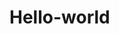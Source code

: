 # Hello-world
<!-- Just try  to use GitHub for the first time .  Have a nice day ! -->

<!DOCTYPE html>
<html>
<head>
    <meta charset="UTF-8" />
    <title>Document</title>
    <link rel="stylesheet" type="text/css" href="css/style.css">
</head>
<body>
<div id='wrapper'>

<div id="new-pic-room">
    <div class="level3">
        <div class="level2">
            <div class="level1" style="background-image: url(images/pic1.png);">
            </div>
        </div><!--end of level2-->
    </div><!--end of level3-->
        <div class="level3">
        <div class="level2">
            <div class="level1" style="background-image: url(images/pic2.png);">
            </div>
        </div><!--end of level2-->
    </div><!--end of level3-->
        <div class="level3">
        <div class="level2">
            <div class="level1" style="background-image: url(images/pic3.png);">
            </div>
        </div><!--end of level2-->
    </div><!--end of level3-->
        <div class="level3">
        <div class="level2">
            <div class="level1" style="background-image: url(images/pic4.png);">
            </div>
        </div><!--end of level2-->
    </div><!--end of level3-->
        <div class="level3">
        <div class="level2">
            <div class="level1" style="background-image: url(images/pic5.png);">
            </div>
        </div><!--end of level2-->
    </div><!--end of level3-->
        <div class="level3">
        <div class="level2">
            <div class="level1" style="background-image: url(images/pic6.png);">
            </div>
        </div><!--end of level2-->
    </div><!--end of level3-->
</div>

</div>
</body>
</html>
